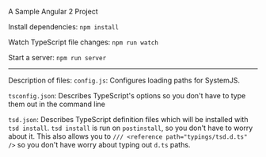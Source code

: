 A Sample Angular 2 Project

Install dependencies: `npm install`

Watch TypeScript file changes: `npm run watch`

Start a server: `npm run server`

---
Description of files:
`config.js`: Configures loading paths for SystemJS.

`tsconfig.json`: Describes TypeScript's options so you don't have to type them out in the command line

`tsd.json`: Describes TypeScript definition files which will be installed with `tsd install`.
`tsd install` is run on `postinstall`, so you don't have to worry about it. This also allows you
to `/// <reference path="typings/tsd.d.ts" />` so you don't have worry about typing out `d.ts` paths.